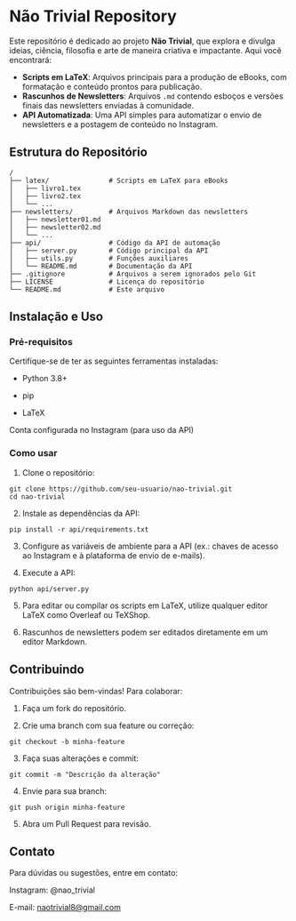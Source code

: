 # Não Trivial Repository  

Este repositório é dedicado ao projeto **Não Trivial**, que explora e divulga ideias, ciência, filosofia e arte de maneira criativa e impactante. Aqui você encontrará:  

- **Scripts em LaTeX**: Arquivos principais para a produção de eBooks, com formatação e conteúdo prontos para publicação.  
- **Rascunhos de Newsletters**: Arquivos `.md` contendo esboços e versões finais das newsletters enviadas à comunidade.  
- **API Automatizada**: Uma API simples para automatizar o envio de newsletters e a postagem de conteúdo no Instagram.  

## Estrutura do Repositório  

```plaintext
/
├── latex/               # Scripts em LaTeX para eBooks
│   ├── livro1.tex
│   ├── livro2.tex
│   └── ...
├── newsletters/         # Arquivos Markdown das newsletters
│   ├── newsletter01.md
│   ├── newsletter02.md
│   └── ...
├── api/                 # Código da API de automação
│   ├── server.py        # Código principal da API
│   ├── utils.py         # Funções auxiliares
│   └── README.md        # Documentação da API
├── .gitignore           # Arquivos a serem ignorados pelo Git
├── LICENSE              # Licença do repositório
└── README.md            # Este arquivo
```


## Instalação e Uso

### Pré-requisitos

Certifique-se de ter as seguintes ferramentas instaladas:

- Python 3.8+

- pip

- LaTeX

Conta configurada no Instagram (para uso da API)


### Como usar

1. Clone o repositório:

```plaintext
git clone https://github.com/seu-usuario/nao-trivial.git
cd nao-trivial
```


2. Instale as dependências da API:

```plaintext
pip install -r api/requirements.txt
```


3. Configure as variáveis de ambiente para a API (ex.: chaves de acesso ao Instagram e à plataforma de envio de e-mails).


4. Execute a API:

```plaintext
python api/server.py
```

5. Para editar ou compilar os scripts em LaTeX, utilize qualquer editor LaTeX como Overleaf ou TeXShop.


6. Rascunhos de newsletters podem ser editados diretamente em um editor Markdown.



## Contribuindo

Contribuições são bem-vindas! Para colaborar:

1. Faça um fork do repositório.


2. Crie uma branch com sua feature ou correção:


```plaintext
git checkout -b minha-feature
```

3. Faça suas alterações e commit:

```plaintext
git commit -m "Descrição da alteração"
```

4. Envie para sua branch:

```plaintext
git push origin minha-feature
```

5. Abra um Pull Request para revisão.


## Contato

Para dúvidas ou sugestões, entre em contato:

Instagram: @nao_trivial

E-mail: naotrivial8@gmail.com




